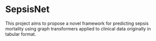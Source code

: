 # SepsisNet
This project aims to propose a novel framework for predicting sepsis mortality using graph transformers applied to clinical data originally in tabular format.
